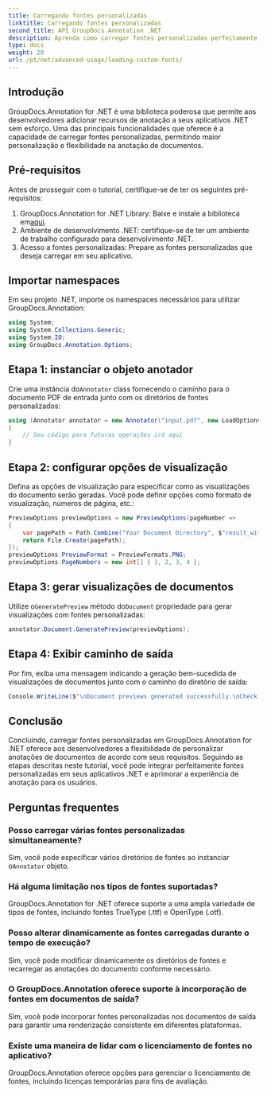 ```yaml
---
title: Carregando fontes personalizadas
linktitle: Carregando fontes personalizadas
second_title: API GroupDocs.Annotation .NET
description: Aprenda como carregar fontes personalizadas perfeitamente no GroupDocs.Annotation for .NET para aprimorar a anotação de documentos. Siga nosso passo a passo para facilitar a integração.
type: docs
weight: 20
url: /pt/net/advanced-usage/loading-custom-fonts/
---
```

## Introdução
GroupDocs.Annotation for .NET é uma biblioteca poderosa que permite aos desenvolvedores adicionar recursos de anotação a seus aplicativos .NET sem esforço. Uma das principais funcionalidades que oferece é a capacidade de carregar fontes personalizadas, permitindo maior personalização e flexibilidade na anotação de documentos.
## Pré-requisitos
Antes de prosseguir com o tutorial, certifique-se de ter os seguintes pré-requisitos:
1.  GroupDocs.Annotation for .NET Library: Baixe e instale a biblioteca em[aqui](https://releases.groupdocs.com/annotation/net/).
2. Ambiente de desenvolvimento .NET: certifique-se de ter um ambiente de trabalho configurado para desenvolvimento .NET.
3. Acesso a fontes personalizadas: Prepare as fontes personalizadas que deseja carregar em seu aplicativo.

## Importar namespaces
Em seu projeto .NET, importe os namespaces necessários para utilizar GroupDocs.Annotation:
```csharp
using System;
using System.Collections.Generic;
using System.IO;
using GroupDocs.Annotation.Options;
```
## Etapa 1: instanciar o objeto anotador
 Crie uma instância do`Annotator` class fornecendo o caminho para o documento PDF de entrada junto com os diretórios de fontes personalizados:
```csharp
using (Annotator annotator = new Annotator("input.pdf", new LoadOptions { FontDirectories = new List<string> { Constants.GetFontDirectory() } }))
{
    // Seu código para futuras operações irá aqui
}
```
## Etapa 2: configurar opções de visualização
Defina as opções de visualização para especificar como as visualizações do documento serão geradas. Você pode definir opções como formato de visualização, números de página, etc.:
```csharp
PreviewOptions previewOptions = new PreviewOptions(pageNumber =>
{
    var pagePath = Path.Combine("Your Document Directory", $"result_with_font_{pageNumber}.png");
    return File.Create(pagePath);
});
previewOptions.PreviewFormat = PreviewFormats.PNG;
previewOptions.PageNumbers = new int[] { 1, 2, 3, 4 };
```
## Etapa 3: gerar visualizações de documentos
 Utilize o`GeneratePreview` método do`Document` propriedade para gerar visualizações com fontes personalizadas:
```csharp
annotator.Document.GeneratePreview(previewOptions);
```
## Etapa 4: Exibir caminho de saída
Por fim, exiba uma mensagem indicando a geração bem-sucedida de visualizações de documentos junto com o caminho do diretório de saída:
```csharp
Console.WriteLine($"\nDocument previews generated successfully.\nCheck output in {"Your Document Directory"}.");
```

## Conclusão
Concluindo, carregar fontes personalizadas em GroupDocs.Annotation for .NET oferece aos desenvolvedores a flexibilidade de personalizar anotações de documentos de acordo com seus requisitos. Seguindo as etapas descritas neste tutorial, você pode integrar perfeitamente fontes personalizadas em seus aplicativos .NET e aprimorar a experiência de anotação para os usuários.
## Perguntas frequentes
### Posso carregar várias fontes personalizadas simultaneamente?
 Sim, você pode especificar vários diretórios de fontes ao instanciar o`Annotator` objeto.
### Há alguma limitação nos tipos de fontes suportadas?
GroupDocs.Annotation for .NET oferece suporte a uma ampla variedade de tipos de fontes, incluindo fontes TrueType (.ttf) e OpenType (.otf).
### Posso alterar dinamicamente as fontes carregadas durante o tempo de execução?
Sim, você pode modificar dinamicamente os diretórios de fontes e recarregar as anotações do documento conforme necessário.
### O GroupDocs.Annotation oferece suporte à incorporação de fontes em documentos de saída?
Sim, você pode incorporar fontes personalizadas nos documentos de saída para garantir uma renderização consistente em diferentes plataformas.
### Existe uma maneira de lidar com o licenciamento de fontes no aplicativo?
GroupDocs.Annotation oferece opções para gerenciar o licenciamento de fontes, incluindo licenças temporárias para fins de avaliação.